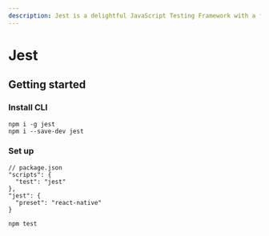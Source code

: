 ```yaml
---
description: Jest is a delightful JavaScript Testing Framework with a focus on simplicity
---
```


# Jest

## Getting started

### Install CLI

```text
npm i -g jest
npm i --save-dev jest
```

### Set up

```text
// package.json
"scripts": {
  "test": "jest"
},
"jest": {
  "preset": "react-native"
}
```

```text
npm test
```



